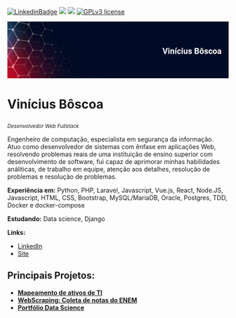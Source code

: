 [![LinkedinBadge](https://img.shields.io/badge/Vinicius%20Boscoa-blue?logo=LinkedIn&link=https://www.linkedin.com/in/vinicius-boscoa/)](https://www.linkedin.com/in/vinicius-boscoa/)
[![](https://img.shields.io/badge/python-3.7+-blue.svg)](https://www.python.org/downloads/release/python-365/) [![](https://img.shields.io/packagist/php-v/laravel/laravel)](https://www.php.net/)
[![GPLv3 license](https://img.shields.io/badge/License-GPLv3-blue.svg)](http://perso.crans.org/besson/LICENSE.html) 

<p align="center">
  <img src="https://raw.githubusercontent.com/virb30/virb30/master/banner2_portfolio.png" alt="Vinícius Bôscoa" />
</p>

# Vinícius Bôscoa
<sub>*Desenvolvedor Web Fullstack*</sub>

Engenheiro de computação, especialista em segurança da informação. Atuo como desenvolvedor de sistemas com ênfase em aplicações Web, resolvendo problemas reais de uma instituição de ensino superior com desenvolvimento de software, fui capaz de aprimorar minhas habilidades análiticas, de trabalho em equipe, atenção aos detalhes, resolução de problemas e resolução de problemas.

**Experiência em:** Python, PHP, Laravel, Javascript, Vue.js, React, Node.JS, Javascript, HTML, CSS, Bootstrap, MySQL/MariaDB, Oracle, Postgres, TDD, Docker e docker-compose


**Estudando:** Data science, Django


**Links:**
* [LinkedIn](https://www.linkedin.com/in/viniciusboscoa)
* [Site](https://viniboscoa.dev)


## Principais Projetos:

* **[Mapeamento de ativos de TI](https://bit.ly/390kfbu)**
* **[WebScraping: Coleta de notas do ENEM](https://bit.ly/3o4livx)**
* **[Portfólio Data Science](https://github.com/virb30/data_science)**
